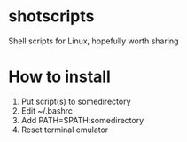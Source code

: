 # shotscripts

Shell scripts for Linux, hopefully worth sharing

# How to install

1. Put script(s) to somedirectory
2. Edit ~/.bashrc
3. Add PATH=$PATH:somedirectory
4. Reset terminal emulator
